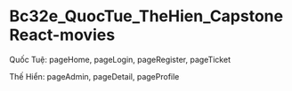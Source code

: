 # Bc32e_QuocTue_TheHien_CapstoneReact-movies


Quốc Tuệ:  pageHome, pageLogin, pageRegister, pageTicket

Thế Hiển:  pageAdmin, pageDetail, pageProfile
        